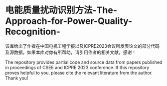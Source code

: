 # 电能质量扰动识别方法-The-Approach-for-Power-Quality-Recognition-
该库给出了作者在中国电机工程学报以及ICPRE2023会议所发表论文的部分代码及源数据。如果本库对你有所帮助，请引用作者的相关文献，感谢！

The repository provides partial code and source data from papers published in proceedings of CSEE and ICPRE 2023 conference. If this repository proves helpful to you, please cite the relevant literature from the author. Thank you!
